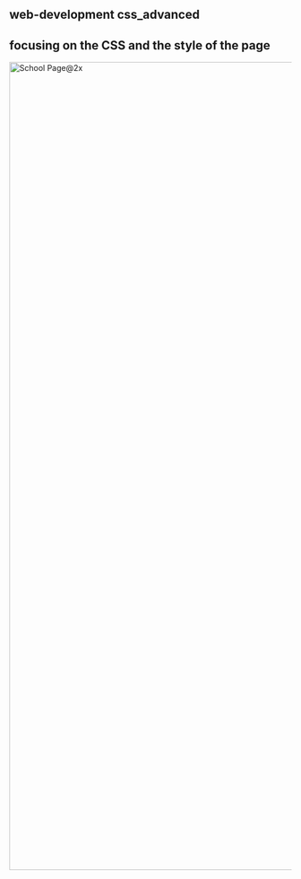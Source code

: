 ## web-development css_advanced
## focusing on the CSS and the style of the page
<img width="1440" alt="School Page@2x" src="https://user-images.githubusercontent.com/99405314/214813473-9479bb71-d038-4779-b0d8-aa925b58302d.png">
